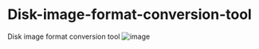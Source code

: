 # Disk-image-format-conversion-tool
Disk image format conversion tool
![image](https://user-images.githubusercontent.com/23353564/172053230-472c1010-fec5-4550-a822-4ad511c894be.png)
